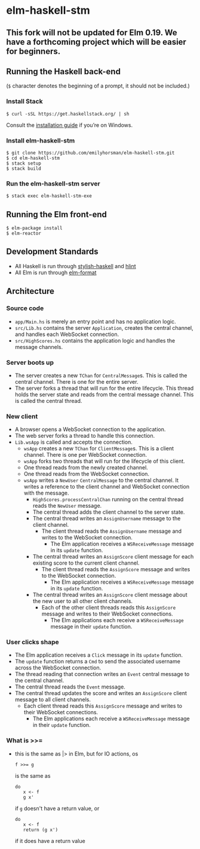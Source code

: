 # elm-haskell-stm

## This fork will not be updated for Elm 0.19.  We have a forthcoming project which will be easier for beginners.

## Running the Haskell back-end

(`$` character denotes the beginning of a prompt, it should not be included.)

### Install Stack

```
$ curl -sSL https://get.haskellstack.org/ | sh
```

Consult the [installation guide](https://docs.haskellstack.org/en/stable/README/#how-to-install) if you’re on Windows.

### Install elm-haskell-stm

```
$ git clone https://github.com/emilyhorsman/elm-haskell-stm.git
$ cd elm-haskell-stm
$ stack setup
$ stack build
```

### Run the elm-haskell-stm server

```
$ stack exec elm-haskell-stm-exe
```

## Running the Elm front-end

```
$ elm-package install
$ elm-reactor
```

## Development Standards

* All Haskell is run through [stylish-haskell](https://github.com/jaspervdj/stylish-haskell) and [hlint](https://hackage.haskell.org/package/hlint)
* All Elm is run through [elm-format](https://github.com/avh4/elm-format)

## Architecture

### Source code

- `app/Main.hs` is merely an entry point and has no application logic.
- `src/Lib.hs` contains the server `Application`, creates the central channel, and handles each WebSocket connection.
- `src/HighScores.hs` contains the application logic and handles the message channels.

### Server boots up

- The server creates a new `TChan` for `CentralMessage`s.
  This is called the central channel.
  There is one for the entire server.
- The server forks a thread that will run for the entire lifecycle.
  This thread holds the server state and reads from the central message channel.
  This is called the central thread.

### New client

- A browser opens a WebSocket connection to the application.
- The web server forks a thread to handle this connection.
- `Lib.wsApp` is called and accepts the connection.
    - `wsApp` creates a new `TChan` for `ClientMessage`s.
      This is a client channel.
      There is one per WebSocket connection.
    - `wsApp` forks two threads that will run for the lifecycle of this client.
    - One thread reads from the newly created channel.
    - One thread reads from the WebSocket connection.
    - `wsApp` writes a `NewUser` `CentralMessage` to the central channel.
      It writes a reference to the client channel and WebSocket connection with the message.
        - `HighScores.processCentralChan` running on the central thread reads the `NewUser` message.
        - The central thread adds the client channel to the server state.
        - The central thread writes an `AssignUsername` message to the client channel.
            - The client thread reads the `AssignUsername` message and writes to the WebSocket connection.
                - The Elm application receives a `WSReceiveMessage` message in its `update` function.
        - The central thread writes an `AssignScore` client message for each existing score to the current client channel.
            - The client thread reads the `AssignScore` message and writes to the WebSocket connection.
                - The Elm application receives a `WSReceiveMessage` message in its `update` function.
        - The central thread writes an `AssignScore` client message about the new user to all other client channels.
            - Each of the other client threads reads this `AssignScore` message and writes to their WebSocket connections.
                - The Elm applications each receive a `WSReceiveMessage` message in their `update` function.

### User clicks shape

- The Elm application receives a `Click` message in its `update` function.
- The `update` function returns a `Cmd` to send the associated username across the WebSocket connection.
- The thread reading that connection writes an `Event` central message to the central channel.
- The central thread reads the `Event` message.
- The central thread updates the score and writes an `AssignScore` client message to all client channels.
    - Each client thread reads this `AssignScore` message and writes to their WebSocket connections.
        - The Elm applications each receive a `WSReceiveMessage` message in their `update` function.

### What is >>=

- this is the same as |> in Elm, but for IO actions, os
    
    ```
    f >>= g
    ```
  
  is the same as
    
    ```
    do
       x <- f
       g x'
    ```
    
  if `g` doesn't have a return value, or 
    
    ```
    do
       x <- f
       return (g x')
    ```
  
  if it does have a return value
